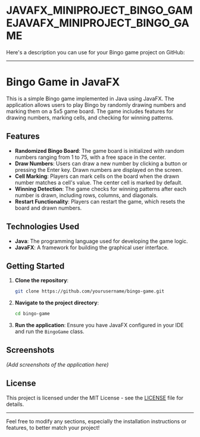 # JAVAFX_MINIPROJECT_BINGO_GAMEJAVAFX_MINIPROJECT_BINGO_GAME
Here's a description you can use for your Bingo game project on GitHub:

---

# Bingo Game in JavaFX

This is a simple Bingo game implemented in Java using JavaFX. The application allows users to play Bingo by randomly drawing numbers and marking them on a 5x5 game board. The game includes features for drawing numbers, marking cells, and checking for winning patterns.

## Features

- **Randomized Bingo Board**: The game board is initialized with random numbers ranging from 1 to 75, with a free space in the center.
- **Draw Numbers**: Users can draw a new number by clicking a button or pressing the Enter key. Drawn numbers are displayed on the screen.
- **Cell Marking**: Players can mark cells on the board when the drawn number matches a cell's value. The center cell is marked by default.
- **Winning Detection**: The game checks for winning patterns after each number is drawn, including rows, columns, and diagonals.
- **Restart Functionality**: Players can restart the game, which resets the board and drawn numbers.

## Technologies Used

- **Java**: The programming language used for developing the game logic.
- **JavaFX**: A framework for building the graphical user interface.

## Getting Started

1. **Clone the repository**: 
   ```bash
   git clone https://github.com/yourusername/bingo-game.git
   ```
   
2. **Navigate to the project directory**:
   ```bash
   cd bingo-game
   ```

3. **Run the application**:
   Ensure you have JavaFX configured in your IDE and run the `BingoGame` class.

## Screenshots

*(Add screenshots of the application here)*

## License

This project is licensed under the MIT License - see the [LICENSE](LICENSE) file for details.

---

Feel free to modify any sections, especially the installation instructions or features, to better match your project!
